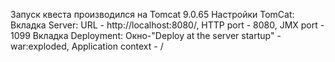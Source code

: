 Запуск квеста производился на Tomcat 9.0.65 Настройки TomCat: 
Вкладка Server: URL - http://localhost:8080/, HTTP port - 8080, 
JMX port - 1099 Вкладка Deployment: Окно-"Deploy at the server startup" - war:exploded, Application context - / 